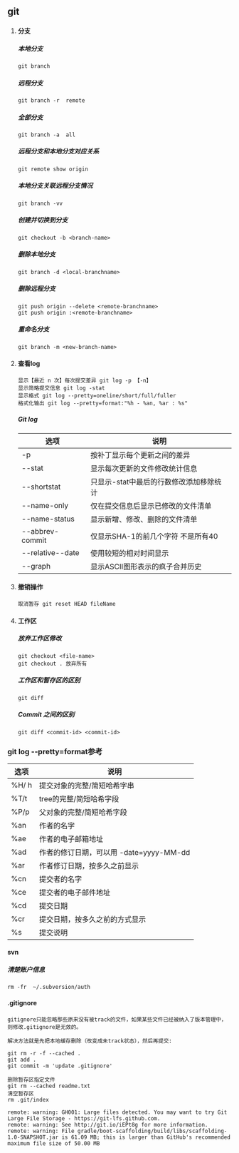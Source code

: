 ## git

1. #### 分支

   ##### 本地分支

   ```
   git branch
   ```

   ##### 远程分支

   ```
   git branch -r  remote
   ```

   ##### 全部分支

   ```
   git branch -a  all 
   ```

   ##### 远程分支和本地分支对应关系

   ```
   git remote show origin
   ```

   ##### 本地分支关联远程分支情况

   ```
   git branch -vv
   ```

   ##### 创建并切换到分支

   ```
   git checkout -b <branch-name>
   ```

   ##### 删除本地分支

   ```
   git branch -d <local-branchname>
   ```

   ##### 删除远程分支

   ```
   git push origin --delete <remote-branchname>
   git push origin :<remote-branchname>
   ```

   ##### 重命名分支

   ```
   git branch -m <new-branch-name>
   ```

   

2. #### 查看log

   ```
   显示【最近 n 次】每次提交差异 git log -p 【-n】
   显示简略提交信息 git log -stat
   显示格式 git log --pretty=oneline/short/full/fuller
   格式化输出 git log --pretty=format:"%h - %an, %ar : %s"
   ```

   ##### Git log

   | 选项             | 说明                                    |
   | ---------------- | --------------------------------------- |
   | -p               | 按补丁显示每个更新之间的差异            |
   | --stat           | 显示每次更新的文件修改统计信息          |
   | --shortstat      | 只显示-stat中最后的行数修改添加移除统计 |
   | --name-only      | 仅在提交信息后显示已修改的文件清单      |
   | --name-status    | 显示新增、修改、删除的文件清单          |
   | --abbrev-commit  | 仅显示SHA-1的前几个字符 不是所有40      |
   | --relative--date | 使用较短的相对时间显示                  |
   | --graph          | 显示ASCII图形表示的疯子合并历史         |

3. #### 撤销操作

   ```
   取消暂存 git reset HEAD fileName 
   ```

4. #### 工作区

   ##### 放弃工作区修改

   ```
   git checkout <file-name>
   git checkout . 放弃所有
   ```

   ##### 工作区和暂存区的区别

   ```
   git diff
   ```

   ##### Commit 之间的区别

   ```
   git diff <commit-id> <commit-id>
   ```

   











### git log --pretty=format参考

| 选项  | 说明                                    |
| ----- | --------------------------------------- |
| %H/ h | 提交对象的完整/简短哈希字串             |
| %T/t  | tree的完整/简短哈希字段                 |
| %P/p  | 父对象的完整/简短哈希字段               |
| %an   | 作者的名字                              |
| %ae   | 作者的电子邮箱地址                      |
| %ad   | 作者的修订日期，可以用 -date=yyyy-MM-dd |
| %ar   | 作者修订日期，按多久之前显示            |
| %cn   | 提交者的名字                            |
| %ce   | 提交者的电子邮件地址                    |
| %cd   | 提交日期                                |
| %cr   | 提交日期，按多久之前的方式显示          |
| %s    | 提交说明                                |

#### svn

##### 清楚账户信息

```
rm -fr  ~/.subversion/auth
```

#### .gitignore

```
gitignore只能忽略那些原来没有被track的文件，如果某些文件已经被纳入了版本管理中，则修改.gitignore是无效的。

解决方法就是先把本地缓存删除（改变成未track状态），然后再提交:
```

```
git rm -r -f --cached .
git add .
git commit -m 'update .gitignore'
```

```
删除暂存区指定文件
git rm --cached readme.txt
清空暂存区
rm .git/index
```

```
remote: warning: GH001: Large files detected. You may want to try Git Large File Storage - https://git-lfs.github.com.
remote: warning: See http://git.io/iEPt8g for more information.
remote: warning: File gradle/boot-scaffolding/build/libs/scaffolding-1.0-SNAPSHOT.jar is 61.09 MB; this is larger than GitHub's recommended maximum file size of 50.00 MB
```

